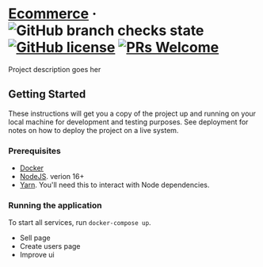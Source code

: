 # [Ecommerce](http://nunua.s3-website-us-east-1.amazonaws.com/) &middot; ![GitHub branch checks state](https://img.shields.io/github/checks-status/jeraldy/ecommerce/develop) [![GitHub license](https://img.shields.io/badge/license-MIT-blue.svg)](https://opensource.org/licenses/MIT) [![PRs Welcome](https://img.shields.io/badge/PRs-welcome-brightgreen.svg)](https://github.com/Jeraldy/JeddyJs/blob/master/CONTRIBUTING.md)

 Project description goes her

## Getting Started

These instructions will get you a copy of the project up and running on your local machine for development and testing purposes. See deployment for notes on how to deploy the project on a live system.

### Prerequisites

* [Docker](https://www.docker.com/products/docker-desktop)
* [NodeJS](https://nodejs.org/en/). verion 16+
* [Yarn](https://github.com/yarnpkg/yarn). You'll need this to interact with Node dependencies.


### Running the application

To start all services, run `docker-compose up`.

- Sell page
- Create users page
- Improve ui



